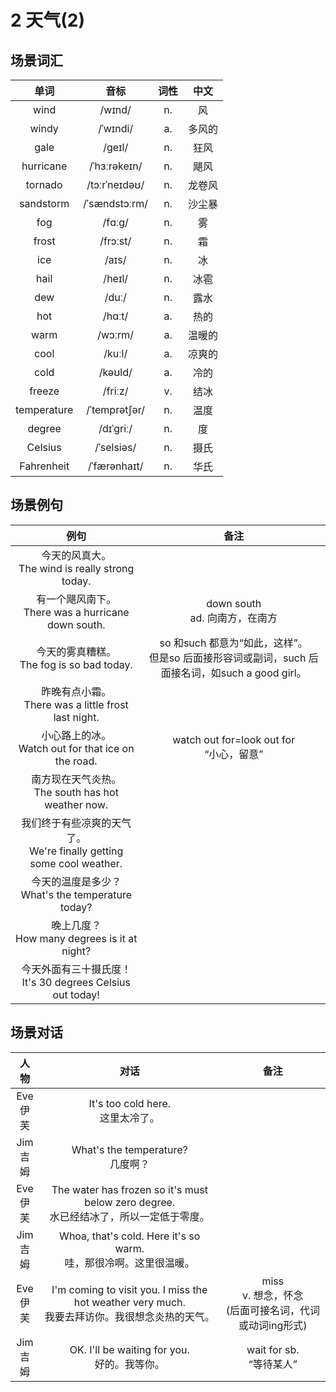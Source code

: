 # 2 天气(2)

## 场景词汇

|    单词     |     音标      | 词性 |  中文  |
| :---------: | :-----------: | :--: | :----: |
|    wind     |    /wɪnd/     |  n.  |   风   |
|    windy    |   /ˈwɪndi/    |  a.  | 多风的 |
|    gale     |    /ɡeɪl/     |  n.  |  狂风  |
|  hurricane  | /ˈhɜːrəkeɪn/  |  n.  |  飓风  |
|   tornado   | /tɔːrˈneɪdəʊ/ |  n.  | 龙卷风 |
|  sandstorm  | /ˈsændstɔːrm/ |  n.  | 沙尘暴 |
|     fog     |    /fɑːɡ/     |  n.  |   雾   |
|    frost    |   /frɔːst/    |  n.  |   霜   |
|     ice     |     /aɪs/     |  n.  |   冰   |
|    hail     |    /heɪl/     |  n.  |  冰雹  |
|     dew     |     /duː/     |  n.  |  露水  |
|     hot     |    /hɑːt/     |  a.  |  热的  |
|    warm     |    /wɔːrm/    |  a.  | 温暖的 |
|    cool     |    /kuːl/     |  a.  | 凉爽的 |
|    cold     |    /kəʊld/    |  a.  |  冷的  |
|   freeze    |    /friːz/    |  v.  |  结冰  |
| temperature | /ˈtemprətʃər/ |  n.  |  温度  |
|   degree    |   /dɪˈɡriː/   |  n.  |   度   |
|   Celsius   |  /ˈselsiəs/   |  n.  |  摄氏  |
| Fahrenheit  | /ˈfærənhaɪt/  |  n.  |  华氏  |

## 场景例句

|                             例句                             |                             备注                             |
| :----------------------------------------------------------: | :----------------------------------------------------------: |
|     今天的风真大。<br />The wind is really strong today.     |                                                              |
|   有一个飓风南下。<br />There was a hurricane down south.    |              down south<br />ad. 向南方，在南方              |
|        今天的雾真糟糕。<br />The fog is so bad today.        | so 和such 都意为“如此，这样”。<br />但是so 后面接形容词或副词，such 后面接名词，如such a good girl。 |
|   昨晚有点小霜。<br />There was a little frost last night.   |                                                              |
|   小心路上的冰。<br />Watch out for that ice on the road.    |         watch out for=look out for<br />“小心，留意”         |
|    南方现在天气炎热。<br />The south has hot weather now.    |                                                              |
| 我们终于有些凉爽的天气了。<br />We're finally getting some cool weather. |                                                              |
|    今天的温度是多少？<br />What's the temperature today?     |                                                              |
|       晚上几度？<br />How many degrees is it at night?       |                                                              |
| 今天外面有三十摄氏度！<br />It's 30 degrees Celsius out today! |                                                              |

## 场景对话

|     人物      |                             对话                             |                             备注                             |
| :-----------: | :----------------------------------------------------------: | :----------------------------------------------------------: |
| Eve<br />伊芙 |            It's too cold here.<br />这里太冷了。             |                                                              |
| Jim<br />吉姆 |            What's the temperature?<br />几度啊？             |                                                              |
| Eve<br />伊芙 | The water has frozen so it's must below zero degree.<br />水已经结冰了，所以一定低于零度。 |                                                              |
| Jim<br />吉姆 | Whoa, that's cold. Here it's so warm.<br />哇，那很冷啊。这里很温暖。 |                                                              |
| Eve<br />伊芙 | I'm coming to visit you. I miss the hot weather very much.<br />我要去拜访你。我很想念炎热的天气。 | miss<br />v. 想念，怀念<br />(后面可接名词，代词或动词ing形式) |
| Jim<br />吉姆 |       OK. I'll be waiting for you.<br />好的。我等你。       |                 wait for sb.<br />“等待某人”                 |